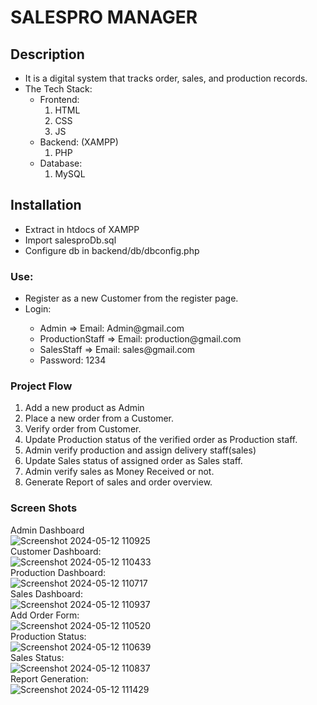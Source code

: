 <h1>SALESPRO MANAGER</h1>

<h2>Description</h2>
<ul>
    <li>It is a digital system that tracks order, sales, and production records.</li>
    <li>The Tech Stack:
        <ul>
            <li>Frontend:
                <ol>
                    <li>HTML</li>
                    <li>CSS</li>
                    <li>JS</li>
                </ol>
            </li>
            <li>Backend: (XAMPP)
                <ol>
                    <li>PHP</li>
                </ol>
            </li>
            <li>Database:
                <ol>
                    <li>MySQL</li>
                </ol>
            </li>
        </ul>
    </li>
</ul>

<h2>Installation</h2>
<ul>
    <li>Extract in htdocs of XAMPP</li>
    <li>Import salesproDb.sql</li>
    <li>Configure db in backend/db/dbconfig.php</li>
</ul>

<h3>Use:</h3>
<ul> 
    <li>Register as a new Customer from the register page.</li>
    <li>Login:</li>
    <ul>
        <li>Admin => Email: Admin@gmail.com</li>
        <li>ProductionStaff => Email: production@gmail.com</li>
        <li>SalesStaff => Email: sales@gmail.com</li>
        <li>Password: 1234</li>
    </ul>
</ul>

<h3>Project Flow</h3>
<ol>
    <li>Add a new product as Admin</li>
    <li>Place a new order from a Customer.</li>
    <li>Verify order from Customer.</li>
    <li>Update Production status of the verified order as Production staff.</li>
    <li>Admin verify production and assign delivery staff(sales)</li>
    <li>Update Sales status of assigned order as Sales staff.</li>
    <li>Admin verify sales as Money Received or not.</li>
    <li>Generate Report of sales and order overview.</li>
</ol>

<h3>Screen Shots</h3>

Admin Dashboard <br>
![Screenshot 2024-05-12 110925](https://github.com/Prithvicode/SalesPro-Manager/assets/121741194/2765875c-449b-4850-9765-79a20c8e5b68)
<br>
Customer Dashboard:<br>
![Screenshot 2024-05-12 110433](https://github.com/Prithvicode/SalesPro-Manager/assets/121741194/6234905e-962f-42f7-ac33-a30fc5d1f85a) 
<br>
Production Dashboard:<br>
![Screenshot 2024-05-12 110717](https://github.com/Prithvicode/SalesPro-Manager/assets/121741194/8fbde757-ab97-40cb-95fa-743a4bf3f79b)
<br>
Sales Dashboard:<br>
![Screenshot 2024-05-12 110937](https://github.com/Prithvicode/SalesPro-Manager/assets/121741194/b5808543-8b51-481c-b237-386eb340a023)
<br>
Add Order Form:<br>
![Screenshot 2024-05-12 110520](https://github.com/Prithvicode/SalesPro-Manager/assets/121741194/bc5eed15-1c4f-4acc-85a8-c8b884550495)
<br>
Production Status:<br>
![Screenshot 2024-05-12 110639](https://github.com/Prithvicode/SalesPro-Manager/assets/121741194/38c73469-169f-43ee-8fee-6dbb5364dcd3)
<br>
Sales Status:<br>
![Screenshot 2024-05-12 110837](https://github.com/Prithvicode/SalesPro-Manager/assets/121741194/ba2f14cb-7bad-47d1-9be8-2bb096da1e24)
<br>
Report Generation:<br>
![Screenshot 2024-05-12 111429](https://github.com/Prithvicode/SalesPro-Manager/assets/121741194/442a833b-5ee1-489f-9bb3-8b6bd4c55bb0)
<br>
